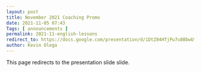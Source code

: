 ```yaml
--- 
layout: post 
title: November 2021 Coaching Promo
date: 2021-11-05 07:43
Tags: [ announcements ]
permalink: 2021-11-english-lessons 
redirect_to: https://docs.google.com/presentation/d/1DtZ84HTjPu7u8BbwUfvw5ta1IbVRDhxy4mqjqPZIy-s/edit?usp=sharing
author: Kevin Olega 
--- 
```

This page redirects to the presentation slide slide.